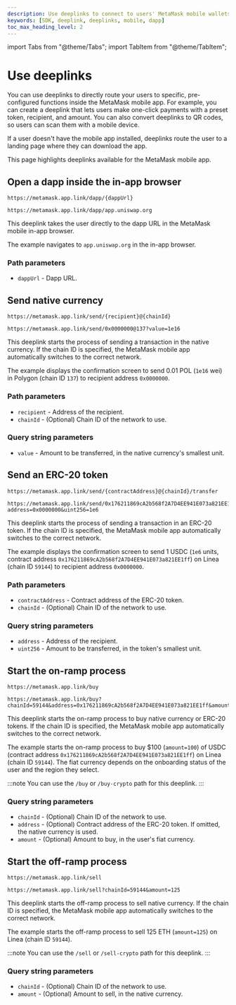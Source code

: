 ```yaml
---
description: Use deeplinks to connect to users' MetaMask mobile wallets.
keywords: [SDK, deeplink, deeplinks, mobile, dapp]
toc_max_heading_level: 2
---
```


import Tabs from "@theme/Tabs";
import TabItem from "@theme/TabItem";

# Use deeplinks

You can use deeplinks to directly route your users to specific, pre-configured functions inside the MetaMask mobile app.
For example, you can create a deeplink that lets users make one-click payments with a preset token, recipient, and amount.
You can also convert deeplinks to QR codes, so users can scan them with a mobile device.

If a user doesn't have the mobile app installed, deeplinks route the user to a landing page where they can download the app.

This page highlights deeplinks available for the MetaMask mobile app.

## Open a dapp inside the in-app browser

<Tabs>
<TabItem value="Deeplink">

```text
https://metamask.app.link/dapp/{dappUrl}
```

</TabItem>
<TabItem value="Example">

```text
https://metamask.app.link/dapp/app.uniswap.org
```

</TabItem>
</Tabs>


This deeplink takes the user directly to the dapp URL in the MetaMask mobile in-app browser.

The example navigates to `app.uniswap.org` in the in-app browser.

### Path parameters

- `dappUrl` - Dapp URL.

## Send native currency

<Tabs>
<TabItem value="Deeplink">

```text
https://metamask.app.link/send/{recipient}@{chainId}
```

</TabItem>
<TabItem value="Example">

```text
https://metamask.app.link/send/0x0000000@137?value=1e16
```

</TabItem>
</Tabs>

This deeplink starts the process of sending a transaction in the native currency.
If the chain ID is specified, the MetaMask mobile app automatically switches to the correct network.

The example displays the confirmation screen to send 0.01 POL (`1e16` wei) in Polygon (chain ID `137`) to recipient address `0x0000000`.

### Path parameters

- `recipient` - Address of the recipient.
- `chainId` - (Optional) Chain ID of the network to use.

### Query string parameters

- `value` - Amount to be transferred, in the native currency's smallest unit.

## Send an ERC-20 token

<Tabs>
<TabItem value="Deeplink">

```text
https://metamask.app.link/send/{contractAddress}@{chainId}/transfer
```

</TabItem>
<TabItem value="Example">

```text
https://metamask.app.link/send/0x176211869cA2b568f2A7D4EE941E073a821EE1ff@59144/transfer?address=0x0000000&uint256=1e6
```

</TabItem>
</Tabs>

This deeplink starts the process of sending a transaction in an ERC-20 token.
If the chain ID is specified, the MetaMask mobile app automatically switches to the correct network.

The example displays the confirmation screen to send 1 USDC (`1e6` units, contract address `0x176211869cA2b568f2A7D4EE941E073a821EE1ff`) on Linea (chain ID `59144`) to recipient address `0x0000000`.

### Path parameters

- `contractAddress` - Contract address of the ERC-20 token.
- `chainId` - (Optional) Chain ID of the network to use.

### Query string parameters

- `address` - Address of the recipient.
- `uint256` - Amount to be transferred, in the token's smallest unit.

## Start the on-ramp process

<Tabs>
<TabItem value="Deeplink">

```text
https://metamask.app.link/buy
```

</TabItem>
<TabItem value="Example">

```text
https://metamask.app.link/buy?chainId=59144&address=0x176211869cA2b568f2A7D4EE941E073a821EE1ff&amount=100
```

</TabItem>
</Tabs>

This deeplink starts the on-ramp process to buy native currency or ERC-20 tokens.
If the chain ID is specified, the MetaMask mobile app automatically switches to the correct network.

The example starts the on-ramp process to buy $100 (`amount=100`) of USDC (contract address `0x176211869cA2b568f2A7D4EE941E073a821EE1ff`) on Linea (chain ID `59144`).
The fiat currency depends on the onboarding status of the user and the region they select.

:::note
You can use the `/buy` or `/buy-crypto` path for this deeplink.
:::

### Query string parameters

- `chainId` - (Optional) Chain ID of the network to use.
- `address` - (Optional) Contract address of the ERC-20 token.
  If omitted, the native currency is used.
- `amount` - (Optional) Amount to buy, in the user's fiat currency.

## Start the off-ramp process

<Tabs>
<TabItem value="Deeplink">

```text
https://metamask.app.link/sell
```

</TabItem>
<TabItem value="Example">

```text
https://metamask.app.link/sell?chainId=59144&amount=125
```

</TabItem>
</Tabs>

This deeplink starts the off-ramp process to sell native currency.
If the chain ID is specified, the MetaMask mobile app automatically switches to the correct network.

The example starts the off-ramp process to sell 125 ETH (`amount=125`) on Linea (chain ID `59144`).

:::note
You can use the `/sell` or `/sell-crypto` path for this deeplink.
:::

### Query string parameters

- `chainId` - (Optional) Chain ID of the network to use.
- `amount` - (Optional) Amount to sell, in the native currency.
